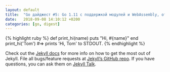 ```yaml
---
layout: default
title:  "Go дайджест #5: Go 1.11 c поддержкой модулей и WebAssembly, отказоустойчивость в микросервисной архитектуре"
date:   2018-09-08 14:10:12 +0200
categories: [go, digest]
---
```


{% highlight ruby %}
def print_hi(name)
  puts "Hi, #{name}"
end
print_hi('Tom')
#=> prints 'Hi, Tom' to STDOUT.
{% endhighlight %}

Check out the [Jekyll docs][jekyll-docs] for more info on how to get the most out of Jekyll. File all bugs/feature requests at [Jekyll’s GitHub repo][jekyll-gh]. If you have questions, you can ask them on [Jekyll Talk][jekyll-talk].

[jekyll-docs]: https://jekyllrb.com/docs/home
[jekyll-gh]:   https://github.com/jekyll/jekyll
[jekyll-talk]: https://talk.jekyllrb.com/
